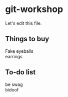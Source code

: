 # git-workshop
Let's edit this file.

## Things to buy
Fake eyeballs <br/>
earrings <br/>

## To-do list
be swag <br/>
bidoof <br/>
